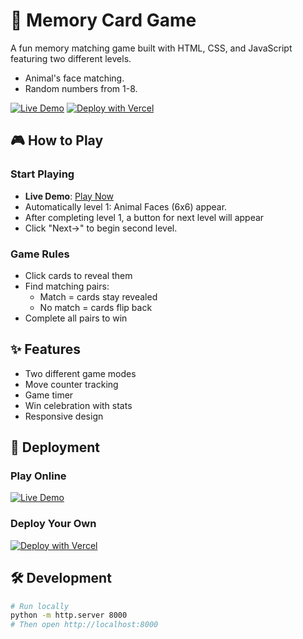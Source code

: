 # 🧠 Memory Card Game

A fun memory matching game built with HTML, CSS, and JavaScript featuring two different levels.
- Animal's face matching.
- Random numbers from 1-8.

[![Live Demo](https://img.shields.io/badge/play-Live%20Demo-brightgreen)](memory-card-game-dusky-delta.vercel.app)
[![Deploy with Vercel](https://vercel.com/button)](https://vercel.com/new/clone?repository-url=https://github.com/Inddradeo-Rana/memory-card-game)

## 🎮 How to Play

### Start Playing
- **Live Demo**: [Play Now](memory-card-game-dusky-delta.vercel.app)
- Automatically level 1: Animal Faces (6x6) appear.
- After completing level 1, a button for next level will appear
- Click "Next->" to begin second level.

### Game Rules
- Click cards to reveal them
- Find matching pairs:
  - Match = cards stay revealed
  - No match = cards flip back
- Complete all pairs to win

## ✨ Features
- Two different game modes
- Move counter tracking
- Game timer
- Win celebration with stats
- Responsive design

## 🚀 Deployment

### Play Online
[![Live Demo](https://img.shields.io/badge/demo-Vercel-blue)](https://memory-card-game-dusky-delta.vercel.app)

### Deploy Your Own
[![Deploy with Vercel](https://vercel.com/button)](https://vercel.com/new/clone?repository-url=https://github.com/your-username/memory-card-game)

## 🛠️ Development
```bash
# Run locally
python -m http.server 8000
# Then open http://localhost:8000
